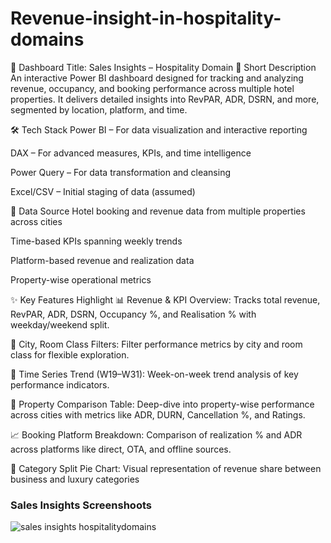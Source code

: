 # Revenue-insight-in-hospitality-domains

🧾 Dashboard Title: Sales Insights – Hospitality Domain
📌 Short Description
An interactive Power BI dashboard designed for tracking and analyzing revenue, occupancy, and booking performance across multiple hotel properties. It delivers detailed insights into RevPAR, ADR, DSRN, and more, segmented by location, platform, and time.

🛠️ Tech Stack
Power BI – For data visualization and interactive reporting

DAX – For advanced measures, KPIs, and time intelligence

Power Query – For data transformation and cleansing

Excel/CSV – Initial staging of data (assumed)

🔗 Data Source
Hotel booking and revenue data from multiple properties across cities

Time-based KPIs spanning weekly trends

Platform-based revenue and realization data

Property-wise operational metrics

✨ Key Features Highlight
📊 Revenue & KPI Overview:
Tracks total revenue, RevPAR, ADR, DSRN, Occupancy %, and Realisation % with weekday/weekend split.

🧭 City, Room Class Filters:
Filter performance metrics by city and room class for flexible exploration.

📅 Time Series Trend (W19–W31):
Week-on-week trend analysis of key performance indicators.

🏨 Property Comparison Table:
Deep-dive into property-wise performance across cities with metrics like ADR, DURN, Cancellation %, and Ratings.

📈 Booking Platform Breakdown:
Comparison of realization % and ADR across platforms like direct, OTA, and offline sources.

🍰 Category Split Pie Chart:
Visual representation of revenue share between business and luxury categories

### Sales Insights Screenshoots

![sales insights hospitalitydomains](https://github.com/user-attachments/assets/0ea50a19-d9b9-425d-be69-05d345d4a7a8)
